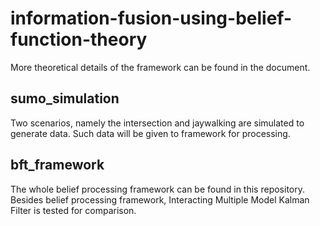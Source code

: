 # information-fusion-using-belief-function-theory
More theoretical details of the framework can be found in the document.

## sumo_simulation
Two scenarios, namely the intersection and jaywalking are simulated to generate data. Such data will be given to framework for processing.

## bft_framework
The whole belief processing framework can be found in this repository. Besides belief processing framework, Interacting Multiple Model Kalman Filter is tested for comparison.
